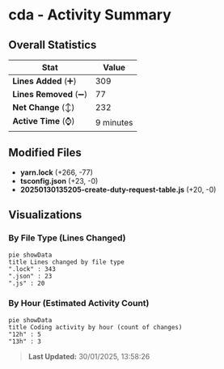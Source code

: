 # cda - Activity Summary 

## Overall Statistics

| Stat                   | Value                                                             |
| ---------------------- | ----------------------------------------------------------------- |
| **Lines Added** (➕)   | 309                                          |
| **Lines Removed** (➖) | 77                                        |
| **Net Change** (↕)    | 232                |
| **Active Time** (⌚)   | 9 minutes |


## Modified Files
- **yarn.lock** (+266, -77)
- **tsconfig.json** (+23, -0)
- **20250130135205-create-duty-request-table.js** (+20, -0)

## Visualizations

### By File Type (Lines Changed)

```mermaid
pie showData
title Lines changed by file type
".lock" : 343
".json" : 23
".js" : 20
```

### By Hour (Estimated Activity Count)

```mermaid
pie showData
title Coding activity by hour (count of changes)
"12h" : 5
"13h" : 3
```


> **Last Updated:** 30/01/2025, 13:58:26